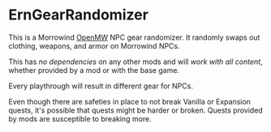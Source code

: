 # ErnGearRandomizer

This is a Morrowind [OpenMW](https://openmw.org/) NPC gear randomizer. It randomly swaps out clothing, weapons, and armor on Morrowind NPCs.

This has *no dependencies* on any other mods and will *work with all content*, whether provided by a mod or with the base game.

Every playthrough will result in different gear for NPCs.

Even though there are safeties in place to not break Vanilla or Expansion quests, it's possible that quests might be harder or broken. Quests provided by mods are susceptible to breaking more.
